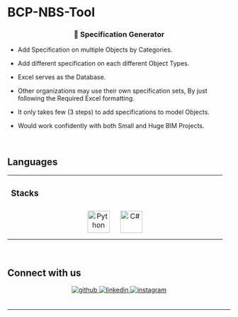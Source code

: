 # BCP-NBS-Tool
  

### <div align="center">🚀 Specification Generator </div>  
  

- Add Specification on multiple Objects by Categories.  
  

- Add different specification on each different Object Types.  
  

- Excel serves as the Database.  
  

- Other organizations may use their own specification sets, By just following the Required Excel formatting.  
  

- It only takes few (3 steps) to add specifications to model Objects.  
  

- Would work confidently with both Small and Huge BIM Projects.  
  

<br/>  


## Languages  
<table><tr><td valign="top" width="33%">



### Stacks 
<div align="center">  
<a href="https://www.python.org/" target="_blank"><img style="margin: 10px" src="https://profilinator.rishav.dev/skills-assets/python-original.svg" alt="Python" height="50" /></a>  
<a href="https://docs.microsoft.com/en-us/dotnet/csharp/" target="_blank"><img style="margin: 10px" src="https://profilinator.rishav.dev/skills-assets/csharp-original.svg" alt="C#" height="50" /></a>  
</div>





</td></tr></table>  

<br/>  


## Connect with us
<div align="center">
<a href="https://github.com/BIMCAPABILITY" target="_blank">
<img src=https://img.shields.io/badge/github-%2324292e.svg?&style=for-the-badge&logo=github&logoColor=white alt=github style="margin-bottom: 5px;" />
</a>
<a href="https://linkedin.com/in/bimcap" target="_blank">
<img src=https://img.shields.io/badge/linkedin-%231E77B5.svg?&style=for-the-badge&logo=linkedin&logoColor=white alt=linkedin style="margin-bottom: 5px;" />
</a>
<a href="https://instagram.com/bimcap" target="_blank">
<img src=https://img.shields.io/badge/instagram-%23000000.svg?&style=for-the-badge&logo=instagram&logoColor=white alt=instagram style="margin-bottom: 5px;" />
</a>  
</div>  

<br />

----


